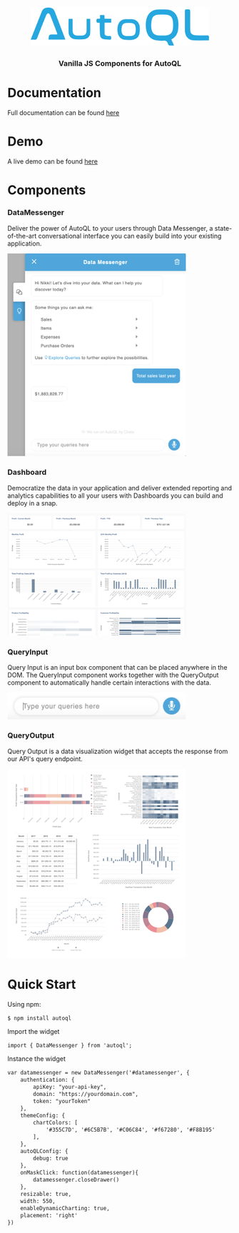 <h1 align="center"><img src="public/autoql-logo.png" style="text-align: center; width: 400px"/></h1>
<h3 align="center"><b>Vanilla JS Components for AutoQL</b></h3>
<!-- [![Coverage](coverage/badge.svg)]() -->

# Documentation

Full documentation can be found [here](https://chata.readme.io/docs/vanilla-components)

# Demo

A live demo can be found [here](https://vicente_rincon.gitlab.io/widget/)

# Components

### DataMessenger

Deliver the power of AutoQL to your users through Data Messenger, a state-of-the-art conversational interface you can easily build into your existing application.

<img src="public/data-messenger.png" width="400px">

### Dashboard

Democratize the data in your application and deliver extended reporting and analytics capabilities to all your users with Dashboards you can build and deploy in a snap.

<img src="public/dashboard.png" width="400px">

### QueryInput

Query Input is an input box component that can be placed anywhere in the DOM. The QueryInput component works together with the QueryOutput component to automatically handle certain interactions with the data.

<img src="public/query-input.png" width="400px">

### QueryOutput

Query Output is a data visualization widget that accepts the response from our API's query endpoint.

<img src="public/query-output.jpg" width="400px">

# Quick Start

Using npm:

```
$ npm install autoql
```

Import the widget

```
import { DataMessenger } from 'autoql';
```

Instance the widget

```
var datamessenger = new DataMessenger('#datamessenger', {
    authentication: {
        apiKey: "your-api-key",
        domain: "https://yourdomain.com",
        token: "yourToken"
    },
    themeConfig: {
        chartColors: [
            '#355C7D', '#6C5B7B', '#C06C84', '#f67280', '#F8B195'
        ],
    },
    autoQLConfig: {
        debug: true
    },
    onMaskClick: function(datamessenger){
        datamessenger.closeDrawer()
    },
    resizable: true,
    width: 550,
    enableDynamicCharting: true,
    placement: 'right'
})
```
